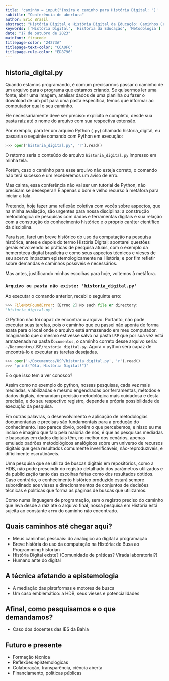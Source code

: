 ```yaml
---
title: 'caminho = input("Insira o caminho para História Digital: ")'
subtitle: "Conferência de abertura"
author: Eric Brasil
abstract: "História Digital e História Digital da Educação: Caminhos Cruzados. Instituto de Estudos Avançados da Universidade de São Paulo."
keywords: ['História Digital', 'História da Educação', 'Metodologia']
date: "17 de outubro de 2023"
mainfont: firacode
titlepage-color: "24273A"
titlepage-text-color: "C6A0F6"
titlepage-rule-color: "ED8796"
---
```


## historia_digital.py

Quando estamos programando, é comum precisarmos passar o caminho de um arquivo para o programa que estamos criando. Se quisermos ler uma fonte, abrir uma imagem, analisar dados de uma planilha ou fazer o download de um pdf para uma pasta específica, temos que informar ao computador qual o seu caminho. 

Ele necessariamente deve ser preciso: explícito e completo, desde sua pasta raiz até o nome do arquivo com sua respectiva extensão.

Por exemplo, para ler um arquivo Python (`.py`) chamado historia_digital, eu passaria o seguinte comando com Python em execução: 

```python
>>> open('historia_digital.py', 'r').read()
```

O retorno seria o conteúdo do arquivo `historia_digital.py` impresso em minha tela.

Porém, caso o caminho para esse arquivo não esteja correto, o comando não terá sucesso e um receberemos um aviso de erro.

Mas calma, essa conferência não vai ser um tutorial de Python, não precisam se desesperar! É apenas o bom e velho recurso à metáfora para iniciar a fala.

Pretendo, hoje fazer uma reflexão coletiva com vocês sobre aspectos, que na minha avaliação, são urgentes para nossa disciplina: a construção metodológica de pesquisas com dados e ferramentas digitais e sua relação com a construção do conhecimento histórico e o próprio caráter científico da disciplina.

Para isso, farei um breve histórico do uso da computação na pesquisa histórica, antes e depois do termo História Digital; apontarei questões gerais envolvendo as práticas de pesquisa atuais, com o exemplo da hemeroteca digital brasileira e como seus aspectos técnicos e vieses de seu acervo impactam epistemologicamente na História; e por fim refletir sobre demandas e caminhos possíveis e necessários.

Mas antes, justificando minhas escolhas para hoje, voltemos à metáfora.

### `Arquivo ou pasta não existe: 'historia_digital.py'`

Ao executar o comando anterior, recebi o seguinte erro:

```python
>>> FileNotFoundError: [Errno 2] No such file or directory:
'historia_digital.py'
```

O Python não foi capaz de encontrar o arquivo. Portanto, não pode executar suas tarefas, pois o caminho que eu passei não aponta de forma exata para o local onde o arquivo está armazenado em meu computador. Imaginando que o mesmo estivesse salvo na pasta `USP` que por sua vez está armazenada na pasta `Documentos`, o caminho correto desse arquivo seria: `~/Documentos/USP/historia_digital.py`. Agora o python será capaz de encontrá-lo e executar as tarefas desejadas.

```python
>>> open('~/Documentos/USP/historia_digital.py', 'r').read()
>>> 'print("Olá, História Digital!")'
```

E o que isso tem a ver conosco?

Assim como no exemplo do python, nossas pesquisas, cada vez mais mediadas, viabilizadas e mesmo engendradas por ferramentas, métodos e dados digitais, demandam precisão metodológica mais cuidadosa e desta precisão, e do seu respectivo registro, depende a própria possibilidade de execução da pesquisa. 

Em outras palavras, o desenvolvimento e aplicação de metodologias documentadas e precisas são fundamentais para a produção do conhecimento. Isso parece óbvio, porém o que percebemos, e nisso eu me incluo e imagino que falo pela maioria de nós, é que as pesquisas mediadas e baseadas em dados digitais têm, no melhor dos cenários, apenas emulado padrões metodológicos analógicos sobre um universo de recursos digitais que gera resultados comumente inverificáveis, não-reproduzíveis, e dificilmente escrutináveis.

Uma pesquisa que se utiliza de buscas digitais em repositórios, como a HDB, não pode prescindir do registro detalhado dos parâmetros utilizados e da publicização tanto das escolhas feitas como dos resultados obtidos. Caso contrário, o conhecimento histórico produzido estará sempre subordinado aos vieses e direcionamentos de conjuntos de decisões técnicas e políticas que forma as páginas de buscas que utilizamos.

Como numa linguagem de programação, sem o registro preciso do caminho que leva desde a raiz até o arquivo final, nossa pesquisa em História está sujeita ao constante `erro` do caminho não encontrado. 

## Quais caminhos até chegar aqui?

- Meus caminhos pessoais: do analógico ao digital à programação
- Breve história do uso da computação na História: de Busa ao Programming historian
- História Digital existe? (Comunidade de práticas? Virada laboratorial?)
- Humano ante do digital

## A técnica afetando a epistemologia

- A mediação das plataformas e motores de busca
- Um caso emblemático: a HDB, seus vieses e potencialidades

## Afinal, como pesquisamos e o que demandamos?

- Caso dos docentes das IES da Bahia

## Futuro e presente

- Formação técnica
- Reflexões epistemológicas
- Colaboração, transparência, ciência aberta
- Financiamento, políticas públicas
